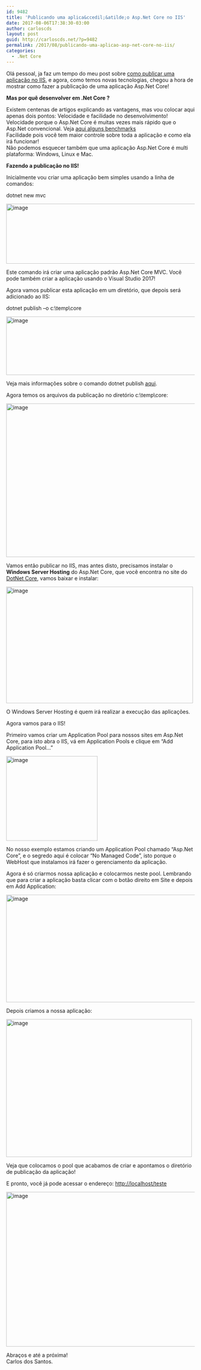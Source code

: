 ```yaml
---
id: 9482
title: 'Publicando uma aplica&ccedil;&atilde;o Asp.Net Core no IIS'
date: 2017-08-06T17:38:30-03:00
author: carloscds
layout: post
guid: http://carloscds.net/?p=9482
permalink: /2017/08/publicando-uma-aplicao-asp-net-core-no-iis/
categories:
  - .Net Core
---
```

Olá pessoal, ja faz um tempo do meu post sobre [como publicar uma aplicação no IIS](http://carloscds.net/2010/10/publicando-uma-aplicao-web-no-iis-7/), e agora, como temos novas tecnologias, chegou a hora de mostrar como fazer a publicação de uma aplicação Asp.Net Core!

**Mas por quê desenvolver em .Net Core ?** 

Existem centenas de artigos explicando as vantagens, mas vou colocar aqui apenas dois pontos: Velocidade e facilidade no desenvolvimento!  
Velocidade porque o Asp.Net Core é muitas vezes mais rápido que o Asp.Net convencional. Veja [aqui alguns benchmarks](https://github.com/aspnet/benchmarks)  
Facilidade pois você tem maior controle sobre toda a aplicação e como ela irá funcionar!  
Não podemos esquecer também que uma aplicação Asp.Net Core é multi plataforma: Windows, Linux e Mac.

**Fazendo a publicação no IIS!**

Inicialmente vou criar uma aplicação bem simples usando a linha de comandos:

dotnet new mvc

[<img style="display: inline; background-image: none;" title="image" src="http://carloscds.net/wp-content/uploads/2017/08/image_thumb.png" alt="image" width="738" height="160" border="0" />](http://carloscds.net/wp-content/uploads/2017/08/image.png)

Este comando irá criar uma aplicação padrão Asp.Net Core MVC. Você pode também criar a aplicação usando o Visual Studio 2017!

Agora vamos publicar esta aplicação em um diretório, que depois será adicionado ao IIS:

dotnet publish –o c:\temp\core

[<img style="display: inline; background-image: none;" title="image" src="http://carloscds.net/wp-content/uploads/2017/08/image_thumb-1.png" alt="image" width="750" height="156" border="0" />](http://carloscds.net/wp-content/uploads/2017/08/image-1.png)

Veja mais informações sobre o comando dotnet publish [aqui](https://github.com/dotnet/docs/blob/master/docs/core/tools/dotnet-publish.md).

Agora temos os arquivos da publicação no diretório c:\temp\core:

[<img style="display: inline; background-image: none;" title="image" src="http://carloscds.net/wp-content/uploads/2017/08/image_thumb-2.png" alt="image" width="680" height="410" border="0" />](http://carloscds.net/wp-content/uploads/2017/08/image-2.png)

Vamos então publicar no IIS, mas antes disto, precisamos instalar o **Windows Server Hosting** do Asp.Net Core, que você encontra no site do [DotNet Core](https://www.microsoft.com/net/download/core#/runtime), vamos baixar e instalar:

[<img style="display: inline; background-image: none;" title="image" src="http://carloscds.net/wp-content/uploads/2017/08/image_thumb-3.png" alt="image" width="499" height="311" border="0" />](http://carloscds.net/wp-content/uploads/2017/08/image-3.png)

O Windows Server Hosting é quem irá realizar a execução das aplicações.

Agora vamos para o IIS!

Primeiro vamos criar um Application Pool para nossos sites em Asp.Net Core, para isto abra o IIS, vá em Application Pools e clique em “Add Application Pool…”

[<img style="margin: 0px; display: inline; background-image: none;" title="image" src="http://carloscds.net/wp-content/uploads/2017/08/image_thumb-4.png" alt="image" width="244" height="226" border="0" />](http://carloscds.net/wp-content/uploads/2017/08/image-4.png)

No nosso exemplo estamos criando um Application Pool chamado “Asp.Net Core”, e o segredo aqui é colocar “No Managed Code”, isto porque o WebHost que instalamos irá fazer o gerenciamento da aplicação.

Agora é só criarmos nossa aplicação e colocarmos neste pool. Lembrando que para criar a aplicação basta clicar com o botão direito em Site e depois em Add Application:

[<img style="display: inline; background-image: none;" title="image" src="http://carloscds.net/wp-content/uploads/2017/08/image_thumb-5.png" alt="image" width="605" height="287" border="0" />](http://carloscds.net/wp-content/uploads/2017/08/image-5.png)

Depois criamos a nossa aplicação:

[<img style="display: inline; background-image: none;" title="image" src="http://carloscds.net/wp-content/uploads/2017/08/image_thumb-6.png" alt="image" width="496" height="368" border="0" />](http://carloscds.net/wp-content/uploads/2017/08/image-6.png)

Veja que colocamos o pool que acabamos de criar e apontamos o diretório de publicação da aplicação!

E pronto, você já pode acessar o endereço: <http://localhost/teste>

[<img style="display: inline; background-image: none;" title="image" src="http://carloscds.net/wp-content/uploads/2017/08/image_thumb-7.png" alt="image" width="808" height="413" border="0" />](http://carloscds.net/wp-content/uploads/2017/08/image-7.png)

Abraços e até a próxima!  
Carlos dos Santos.